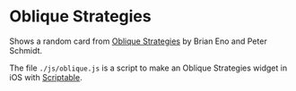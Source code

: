# Oblique Strategies

Shows a random card from [Oblique Strategies](https://en.wikipedia.org/wiki/Oblique_Strategies) by Brian Eno and Peter Schmidt.

The file `./js/oblique.js` is a script to make an Oblique Strategies widget in iOS with [Scriptable](https://scriptable.app).
